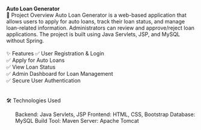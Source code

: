 <B>Auto Loan Generator</B> <br>
📌 Project Overview
Auto Loan Generator is a web-based application that allows users to apply for auto loans, track their loan status, and manage loan-related information. Administrators can review and approve/reject loan applications. The project is built using Java Servlets, JSP, and MySQL without Spring.
<br><br>
✨ Features
✅ User Registration & Login<br>
✅ Apply for Auto Loans<br>
✅ View Loan Status<br>
✅ Admin Dashboard for Loan Management<br>
✅ Secure User Authentication<br>
<br><br>
🛠️ Technologies Used<br>
<ul type="disc">
Backend: Java Servlets, JSP
Frontend: HTML, CSS, Bootstrap
Database: MySQL
Build Tool: Maven
Server: Apache Tomcat
</ul>
